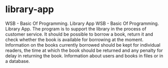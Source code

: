 # library-app
WSB - Basic Of Programming. Library App
WSB - Basic Of Programming. Library App. The program is to support the library in the process of customer service. It should be possible to borrow a book, return it and check whether the book is available for borrowing at the moment. Information on the books currently borrowed should be kept for individual readers, the time at which the book should be returned and any penalty for delay in returning the book. Information about users and books in files or in a database.
